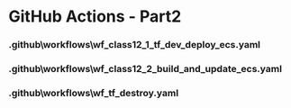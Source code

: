 # GitHub Actions - Part2
### .github\workflows\wf_class12_1_tf_dev_deploy_ecs.yaml
### .github\workflows\wf_class12_2_build_and_update_ecs.yaml
### .github\workflows\wf_tf_destroy.yaml